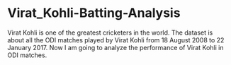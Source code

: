 # Virat_Kohli-Batting-Analysis
Virat Kohli is one of the greatest cricketers in the world. The dataset is about all the ODI matches played by Virat Kohli from 18 August 2008 to 22 January 2017. Now I am going to analyze the performance of Virat Kohli in ODI matches.
